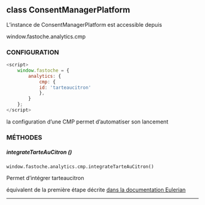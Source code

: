 ## class ConsentManagerPlatform

L’instance de ConsentManagerPlatform est accessible depuis

window.fastoche.analytics.cmp

### CONFIGURATION

```javascript
<script>
    window.fastoche = {
        analytics: {
            cmp: {
            id: 'tarteaucitron'
            },
        }
    };
</script>
```

la configuration d’une CMP permet d’automatiser son lancement

### MÉTHODES

##### integrateTarteAuCitron ()

`window.fastoche.analytics.cmp.integrateTarteAuCitron()`

Permet d’intégrer tarteaucitron

équivalent de la première étape décrite [dans la documentation Eulerian](https://eulerian.wiki/doku.php?id=fr:quickonboarding:installation:cmp#tarteaucitron)

* * *
